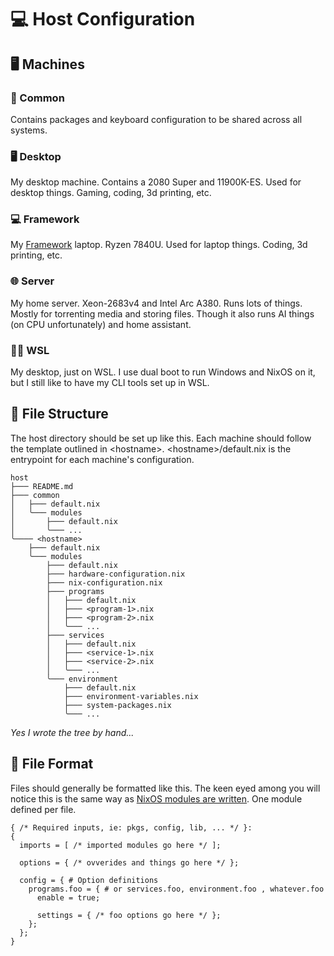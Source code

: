 # 💻 Host Configuration

## 🖥️ Machines

### 🔌 Common

Contains packages and keyboard configuration to be shared across all systems.

### 🖥️ Desktop

My desktop machine. Contains a 2080 Super and 11900K-ES. Used for desktop things. Gaming, coding, 3d printing, etc.

### 💻 Framework

My [Framework](https://frame.work/) laptop. Ryzen 7840U. Used for laptop things. Coding, 3d printing, etc.

### 🌐 Server

My home server. Xeon-2683v4 and Intel Arc A380. Runs lots of things. Mostly for torrenting media and storing files. Though it also runs AI things (on CPU unfortunately) and home assistant.

### 🧑‍💻 WSL

My desktop, just on WSL. I use dual boot to run Windows and NixOS on it, but I still like to have my CLI tools set up in WSL.

## 📁 File Structure

The host directory should be set up like this. Each machine should follow the template outlined in \<hostname\>. \<hostname\>/default.nix is the entrypoint for each machine's configuration.

```
host
├─── README.md
├─── common
│   ├─── default.nix
│   ╰─── modules
│       ├─── default.nix
│       ╰─── ...
╰──── <hostname>
    ├─── default.nix
    ╰─── modules
        ├─── default.nix
        ├─── hardware-configuration.nix
        ├─── nix-configuration.nix
        ├─── programs
        │   ├─── default.nix
        │   ├─── <program-1>.nix
        │   ├─── <program-2>.nix
        │   ╰─── ...
        ├─── services
        │   ├─── default.nix
        │   ├─── <service-1>.nix
        │   ├─── <service-2>.nix
        │   ╰─── ...
        ╰─── environment
            ├─── default.nix
            ├─── environment-variables.nix
            ├─── system-packages.nix
            ╰─── ...
```

_Yes I wrote the tree by hand..._

## 📝 File Format

Files should generally be formatted like this. The keen eyed among you will notice this is the same way as [NixOS modules are written](https://nixos.wiki/wiki/NixOS_modules). One module defined per file.

```{nix}
{ /* Required inputs, ie: pkgs, config, lib, ... */ }:
{
  imports = [ /* imported modules go here */ ];

  options = { /* ovverides and things go here */ };

  config = { # Option definitions
    programs.foo = { # or services.foo, environment.foo , whatever.foo
      enable = true;

      settings = { /* foo options go here */ };
    };
  };
}
```
